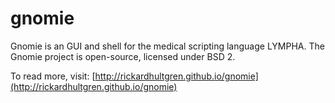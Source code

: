 # gnomie

Gnomie is an GUI and shell for the medical scripting language LYMPHA. The Gnomie project is open-source, licensed under BSD 2.

To read more, visit:
[http://rickardhultgren.github.io/gnomie](http://rickardhultgren.github.io/gnomie)
